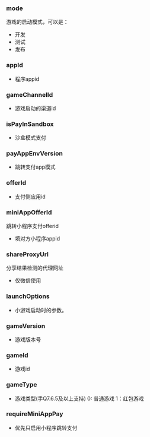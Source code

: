 ### **mode**
游戏的启动模式，可以是：
- 开发
- 测试
- 发布

### **appId**
- 程序appid

### **gameChannelId**
- 游戏启动的渠道id

### **isPayInSandbox**
- 沙盒模式支付

### **payAppEnvVersion**
- 跳转支付app模式

### **offerId**
- 支付侧应用id

### **miniAppOfferId**
跳转小程序支付offerid
- 填对方小程序appid

### **shareProxyUrl**
分享结果检测的代理网址
* 仅微信使用

### **launchOptions**
- 小游戏启动时的参数。

### **gameVersion**
- 游戏版本号

### **gameId**
- 游戏id

### **gameType**
- 游戏类型(手Q7.6.5及以上支持) 0: 普通游戏 1：红包游戏

### **requireMiniAppPay**
- 优先只启用小程序跳转支付
